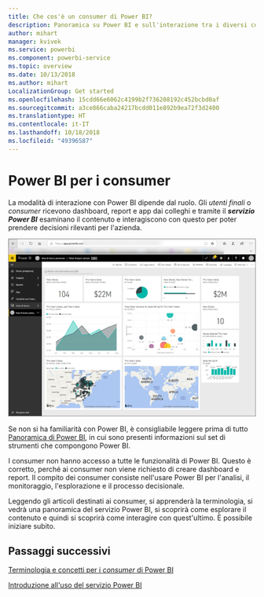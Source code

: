 ```yaml
---
title: Che cos'è un consumer di Power BI?
description: Panoramica su Power BI e sull'interazione tra i diversi componenti, Power BI Desktop, servizio Power BI, Power BI per dispositivi mobili, Server di report, Power BI Embedded.
author: mihart
manager: kvivek
ms.service: powerbi
ms.component: powerbi-service
ms.topic: overview
ms.date: 10/13/2018
ms.author: mihart
LocalizationGroup: Get started
ms.openlocfilehash: 15cdd66e6062c4199b2f736208192c452bcbd0af
ms.sourcegitcommit: a3ce866caba24217bcdd011e892b9ea72f3d2400
ms.translationtype: HT
ms.contentlocale: it-IT
ms.lasthandoff: 10/18/2018
ms.locfileid: "49396587"
---
```

# <a name="power-bi-for-consumers"></a>Power BI per i consumer
La modalità di interazione con Power BI dipende dal ruolo. Gli *utenti finali* o *consumer* ricevono dashboard, report e app dai colleghi e tramite il ***servizio Power BI*** esaminano il contenuto e interagiscono con questo per poter prendere decisioni rilevanti per l'azienda.

![Dashboard di Power BI](media/end-user-consumer/power-bi-service.png)

Se non si ha familiarità con Power BI, è consigliabile leggere prima di tutto [Panoramica di Power BI](../power-bi-overview.md), in cui sono presenti informazioni sul set di strumenti che compongono Power BI.

I consumer non hanno accesso a tutte le funzionalità di Power BI. Questo è corretto, perché ai consumer non viene richiesto di creare dashboard e report. Il compito dei consumer consiste nell'usare Power BI per l'analisi, il monitoraggio, l'esplorazione e il processo decisionale.

Leggendo gli articoli destinati ai consumer, si apprenderà la terminologia, si vedrà una panoramica del servizio Power BI, si scoprirà come esplorare il contenuto e quindi si scoprirà come interagire con quest'ultimo.  È possibile iniziare subito.

## <a name="next-steps"></a>Passaggi successivi

[Terminologia e concetti per i *consumer* di Power BI](end-user-basic-concepts.md)

<!-- [Get started guide for *consumers*] -->
[Introduzione all'uso del servizio Power BI](../service-get-started.md)

